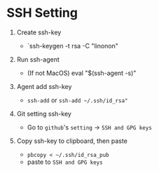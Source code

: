# SSH Setting

1. Create ssh-key
    - `ssh-keygen -t rsa -C "linonon"

2. Run ssh-agent
    - (If not MacOS) eval "$(ssh-agent -s)"

3. Agent add ssh-key
    - `ssh-add` or `ssh-add ~/.ssh/id_rsa"`

4. Git setting ssh-key
    - Go to `github`'s `setting` -> `SSH and GPG keys`

5. Copy ssh-key to clipboard, then paste
    - `pbcopy < ~/.ssh/id_rsa_pub`
    - paste to `SSH and GPG keys`

